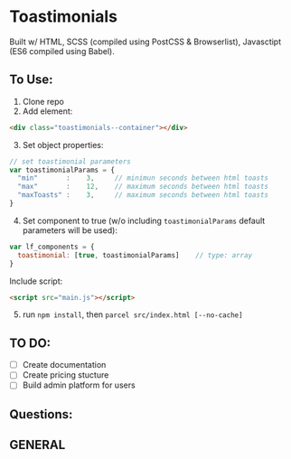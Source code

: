 # Toastimonials

Built w/ HTML, SCSS (compiled using PostCSS & Browserlist), Javasctipt (ES6 compiled using Babel).

## To Use:

1. Clone repo
2. Add element:

```html
<div class="toastimonials--container"></div>
```

3. Set object properties:

```javascript
// set toastimonial parameters
var toastimonialParams = {
  "min"       :    3,     // minimun seconds between html toasts
  "max"       :    12,    // maximum seconds between html toasts
  "maxToasts" :    3,     // maximum seconds between html toasts
}
```

4. Set component to true (w/o including `toastimonialParams` default parameters will be used):

```javascript
var lf_components = {
  toastimonial: [true, toastimonialParams]    // type: array
}
```


Include script:

```html
<script src="main.js"></script>
```

5. run `npm install`, then `parcel src/index.html [--no-cache]`

## TO DO:
- [ ] Create documentation
- [ ] Create pricing stucture
- [ ] Build admin platform for users

## Questions:

## GENERAL